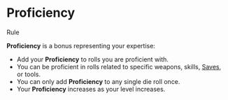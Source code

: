 # Proficiency

Rule

**Proficiency** is a bonus representing your expertise:

 * Add your **Proficiency** to rolls you are proficient with.
 * You can be proficient in rolls related to specific weapons, skills, [Saves](pages/rules/rolling/saves.md), or tools.
 * You can only add **Proficiency** to any single die roll once.
 * Your **Proficiency** increases as your level increases.
